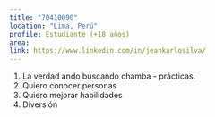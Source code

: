 ```yaml
---
title: "70410090"
location: "Lima, Perú"
profile: Estudiante (+18 años)
area: 
link: https://www.linkedin.com/in/jeankarlosilva/
---
```


1. La verdad ando buscando chamba - prácticas.
2. Quiero conocer personas
3. Quiero mejorar habilidades
4. Diversión